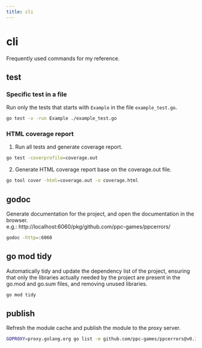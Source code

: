 ```yaml
---
title: cli
---
```


# cli

Frequently used commands for my reference.

## test

### Specific test in a file

Run only the tests that starts with `Example` in the file `example_test.go`.

```sh
go test -v -run Example ./example_test.go
```

### HTML coverage report

1. Run all tests and generate coverage report.

```sh
go test -coverprofile=coverage.out
```

2. Generate HTML coverage report base on the coverage.out file.

```sh
go tool cover -html=coverage.out -o coverage.html
```

## godoc

Generate documentation for the project, and open the documentation in the browser.\
e.g.: http://localhost:6060/pkg/github.com/ppc-games/ppcerrors/

```sh
godoc -http=:6060
```

## go mod tidy

Automatically tidy and update the dependency list of the project, ensuring that only the libraries actually needed by the project are present in the go.mod and go.sum files, and removing unused libraries.

```sh
go mod tidy
```

## publish

Refresh the module cache and publish the module to the proxy server.

```sh
GOPROXY=proxy.golang.org go list -m github.com/ppc-games/ppcerrors@v0.1.2
```
